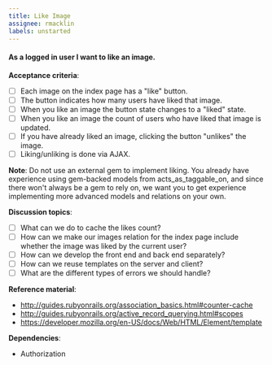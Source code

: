 ```yaml
---
title: Like Image
assignee: rmacklin
labels: unstarted
---
```


#### As a logged in user I want to like an image.

__Acceptance criteria__:
- [ ] Each image on the index page has a "like" button.
- [ ] The button indicates how many users have liked that image.
- [ ] When you like an image the button state changes to a "liked" state.
- [ ] When you like an image the count of users who have liked that image is
  updated.
- [ ] If you have already liked an image, clicking the button "unlikes" the
  image.
- [ ] Liking/unliking is done via AJAX.

__Note__: Do not use an external gem to implement liking. You already have
experience using gem-backed models from acts_as_taggable_on, and since there
won't always be a gem to rely on, we want you to get experience implementing
more advanced models and relations on your own.

__Discussion topics__:
- [ ] What can we do to cache the likes count?
- [ ] How can we make our images relation for the index page include whether
  the image was liked by the current user?
- [ ] How can we develop the front end and back end separately?
- [ ] How can we reuse templates on the server and client?
- [ ] What are the different types of errors we should handle?

__Reference material__:
- http://guides.rubyonrails.org/association_basics.html#counter-cache
- http://guides.rubyonrails.org/active_record_querying.html#scopes
- https://developer.mozilla.org/en-US/docs/Web/HTML/Element/template

__Dependencies__:
- Authorization
